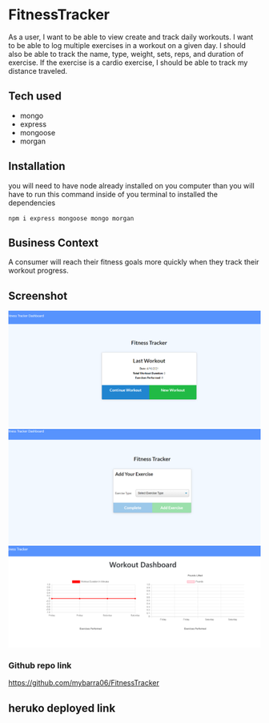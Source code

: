 
# FitnessTracker
As a user, I want to be able to view create and track daily workouts. I want to be able to log multiple exercises in a workout on a given day. I should also be able to track the name, type, weight, sets, reps, and duration of exercise. If the exercise is a cardio exercise, I should be able to track my distance traveled.

## Tech used
* mongo
* express
* mongoose
* morgan

## Installation
you will need to have node already installed on you computer than you will have to run this command inside of you terminal to installed the dependencies

```
npm i express mongoose mongo morgan
```

## Business Context

A consumer will reach their fitness goals more quickly when they track their workout progress.

## Screenshot
![screen shot of the landing page](assets\Fitnesstracker.PNG)
![screen shot of the landing page](assets\fittrack2.png)
![screen shot of the landing page](assets\fittrack3.PNG)

### Github repo link
https://github.com/mybarra06/FitnessTracker

## heruko deployed link